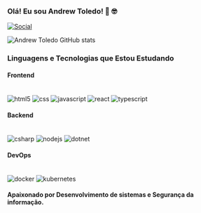 ### Olá! Eu sou Andrew Toledo! 👋 🤓

[![Social](https://img.shields.io/badge/LinkedIn-0077B5?style=for-the-badge&logo=linkedin&logoColor=white)](https://www.linkedin.com/in/andrew-toledo)

![Andrew Toledo GitHub stats](https://github-readme-stats.vercel.app/api?username=AndrewToledo&show_icons=true&theme=dark)

### Linguagens e Tecnologias que Estou Estudando

#### Frontend

<div style="display: inline_block">
    <br>     
    <img align="center" alt="html5" src="https://img.shields.io/badge/HTML5-E34F26?style=for-the-badge&logo=html5&logoColor=white"/>
    <img align="center" alt="css" src="https://img.shields.io/badge/CSS-239120?&style=for-the-badge&logo=css3&logoColor=white"/>
    <img align="center" alt="javascript" src="https://img.shields.io/badge/JavaScript-323330?style=for-the-badge&logo=javascript&logoColor=F7DF1E"/>
    <img align="center" alt="react" src="https://img.shields.io/badge/React-61DAFB?style=for-the-badge&logo=react&logoColor=black"/>
    <img align="center" alt="typescript" src="https://img.shields.io/badge/TypeScript-007ACC?style=for-the-badge&logo=typescript&logoColor=white"/>
</div>

#### Backend

<div style="display: inline_block">
    <br>     
    <img align="center" alt="csharp" src="https://img.shields.io/badge/C%23-239120?style=for-the-badge&logo=csharp&logoColor=white"/>
    <img align="center" alt="nodejs" src="https://img.shields.io/badge/Node.js-43853D?style=for-the-badge&logo=node.js&logoColor=white"/>
    <img align="center" alt="dotnet" src="https://img.shields.io/badge/.NET-512BD4?style=for-the-badge&logo=.net&logoColor=white"/>
</div>

#### DevOps

<div style="display: inline_block">
    <br>
    <img align="center" alt="docker" src="https://img.shields.io/badge/Docker-2496ED?style=for-the-badge&logo=docker&logoColor=white"/>
    <img align="center" alt="kubernetes" src="https://img.shields.io/badge/Kubernetes-326CE5?style=for-the-badge&logo=kubernetes&logoColor=white"/>
</div>

#### Apaixonado por Desenvolvimento de sistemas e Segurança da informação.
